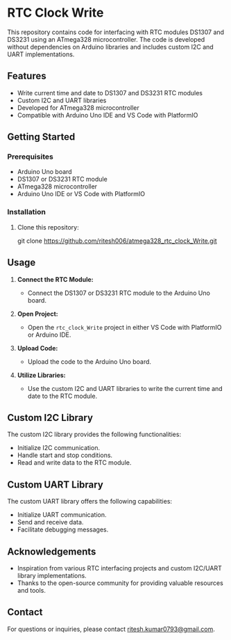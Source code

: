 # RTC Clock Write

This repository contains code for interfacing with RTC modules DS1307 and DS3231 using an ATmega328 microcontroller. The code is developed without dependencies on Arduino libraries and includes custom I2C and UART implementations.

## Features

- Write current time and date to DS1307 and DS3231 RTC modules
- Custom I2C and UART libraries
- Developed for ATmega328 microcontroller
- Compatible with Arduino Uno IDE and VS Code with PlatformIO

## Getting Started

### Prerequisites

- Arduino Uno board
- DS1307 or DS3231 RTC module
- ATmega328 microcontroller
- Arduino Uno IDE or VS Code with PlatformIO
  
### Installation

1. Clone this repository:
   
   git clone https://github.com/ritesh006/atmega328_rtc_clock_Write.git

## Usage

1. **Connect the RTC Module:**
   - Connect the DS1307 or DS3231 RTC module to the Arduino Uno board.

2. **Open Project:**
   - Open the `rtc_clock_Write` project in either VS Code with PlatformIO or Arduino IDE.

3. **Upload Code:**
   - Upload the code to the Arduino Uno board.

4. **Utilize Libraries:**
   - Use the custom I2C and UART libraries to write the current time and date to the RTC module.

## Custom I2C Library

The custom I2C library provides the following functionalities:

- Initialize I2C communication.
- Handle start and stop conditions.
- Read and write data to the RTC module.

## Custom UART Library

The custom UART library offers the following capabilities:

- Initialize UART communication.
- Send and receive data.
- Facilitate debugging messages.

## Acknowledgements

- Inspiration from various RTC interfacing projects and custom I2C/UART library implementations.
- Thanks to the open-source community for providing valuable resources and tools.

## Contact

For questions or inquiries, please contact [ritesh.kumar0793@gmail.com](mailto:ritesh.kumar0793@gmail.com).
